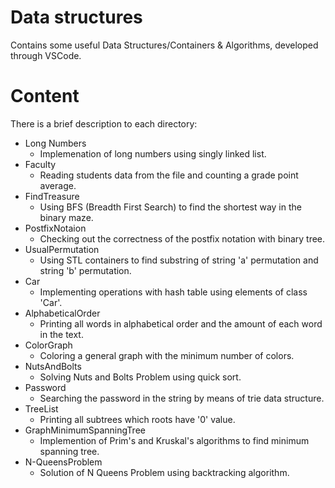 # Data structures
Contains some useful Data Structures/Containers & Algorithms, developed through VSCode.
# Content
There is a brief description to each directory:
- Long Numbers
    - Implemenation of long numbers using singly linked list.
- Faculty
    - Reading students data from the file and counting a grade point average. 
- FindTreasure
    - Using BFS (Breadth First Search) to find the shortest way in the binary maze.
- PostfixNotaion
    - Checking out the correctness of the postfix notation with binary tree.
- UsualPermutation
    - Using STL containers to find substring of string 'a' permutation and string 'b' permutation.
- Car
    - Implementing operations with hash table using elements of class 'Car'.  
- AlphabeticalOrder
    - Printing all words in alphabetical order and the amount of each word in the text.    
- ColorGraph
    - Coloring a general graph with the minimum number of colors.  
- NutsAndBolts
    - Solving Nuts and Bolts Problem using quick sort.   
- Password
    - Searching the password in the string by means of trie data structure.
- TreeList
    - Printing all subtrees which roots have '0' value.  
- GraphMinimumSpanningTree
    - Implemention of Prim's and Kruskal's algorithms to find minimum spanning tree.
- N-QueensProblem
    - Solution of N Queens Problem using backtracking algorithm.  
